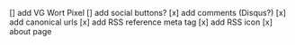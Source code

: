 [] add VG Wort Pixel
[] add social buttons?
[x] add comments (Disqus?)
[x] add canonical urls
[x] add RSS reference meta tag 
[x] add RSS icon 
[x] about page
